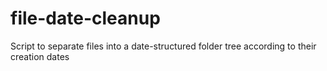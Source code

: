 # file-date-cleanup
Script to separate files into a date-structured folder tree according to their creation dates

